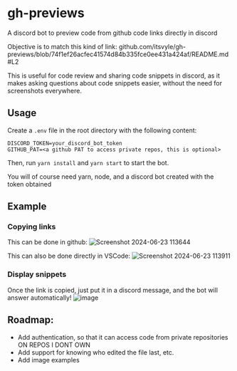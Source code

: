 # gh-previews

A discord bot to preview code from github code links directly in discord

Objective is to match this kind of link: github.com/itsvyle/gh-previews/blob/74f1ef26acfec41574d84b335fce0ee431a424af/README.md#L2

This is useful for code review and sharing code snippets in discord, as it makes asking questions about code snippets easier, without the need for screenshots everywhere.

## Usage

Create a `.env` file in the root directory with the following content:

```
DISCORD_TOKEN=your_discord_bot_token
GITHUB_PAT=<a github PAT to access private repos, this is optional>
```

Then, run `yarn install` and `yarn start` to start the bot.

You will of course need yarn, node, and a discord bot created with the token obtained

## Example
### Copying links
This can be done in github:
![Screenshot 2024-06-23 113644](https://github.com/itsvyle/gh-previews/assets/65409906/b9150a34-b6df-4b10-91d8-81efe216bb55)

This can also be done directly in VSCode:
![Screenshot 2024-06-23 113911](https://github.com/itsvyle/gh-previews/assets/65409906/98dcb2b9-d67c-4ab9-b7f5-d2abdc5673ee)


### Display snippets
Once the link is copied, just put it in a discord message, and the bot will answer automatically!
![image](https://github.com/itsvyle/gh-previews/assets/65409906/5097e19f-5a60-4da3-8f51-67dedc91e45c)


## Roadmap:

-   Add authentication, so that it can access code from private repositories ON REPOS I DONT OWN
-   Add support for knowing who edited the file last, etc.
-   Add image examples
